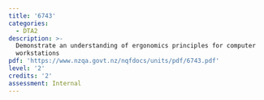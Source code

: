 ```yaml
---
title: '6743'
categories:
  - DTA2
description: >-
  Demonstrate an understanding of ergonomics principles for computer
  workstations
pdf: 'https://www.nzqa.govt.nz/nqfdocs/units/pdf/6743.pdf'
level: '2'
credits: '2'
assessment: Internal
---
```



